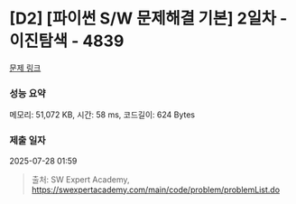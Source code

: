 # [D2] [파이썬 S/W 문제해결 기본] 2일차 - 이진탐색 - 4839 

[문제 링크](https://swexpertacademy.com/main/code/problem/problemDetail.do?contestProbId=AWTLcyA6qAMDFAVT) 

### 성능 요약

메모리: 51,072 KB, 시간: 58 ms, 코드길이: 624 Bytes

### 제출 일자

2025-07-28 01:59



> 출처: SW Expert Academy, https://swexpertacademy.com/main/code/problem/problemList.do